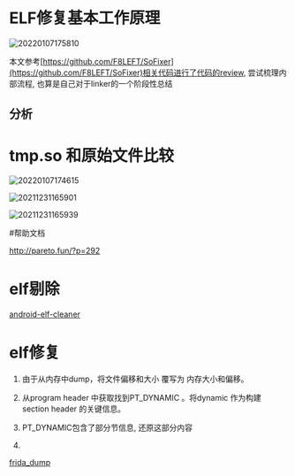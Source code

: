 # ELF修复基本工作原理

![20220107175810](https://cdn.jsdelivr.net/gh/nzcv/picgo/20220107175810.png)

本文参考[https://github.com/F8LEFT/SoFixer](https://github.com/F8LEFT/SoFixer)相关代码进行了代码的review, 尝试梳理内部流程, 也算是自己对于linker的一个阶段性总结

## 分析

# tmp.so 和原始文件比较
![20220107174615](https://cdn.jsdelivr.net/gh/nzcv/picgo/20220107174615.png)

![20211231165901](https://cdn.jsdelivr.net/gh/nzcv/picgo/20211231165901.png)

![20211231165939](https://cdn.jsdelivr.net/gh/nzcv/picgo/20211231165939.png)

#帮助文档

http://pareto.fun/?p=292

# elf剔除

[android-elf-cleaner](https://github.com/kost/android-elf-cleaner)

# elf修复

1. 由于从内存中dump，将文件偏移和大小 覆写为 内存大小和偏移。

2. 从program header 中获取找到PT_DYNAMIC 。将dynamic 作为构建section header 的关键信息。

3. PT_DYNAMIC包含了部分节信息, 还原这部分内容

4. 


[frida_dump](https://github.com/lasting-yang/frida_dump)